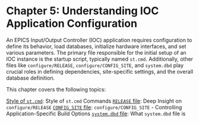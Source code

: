 # Chapter 5: Understanding IOC Application Configuration

An EPICS Input/Output Controller (IOC) application requires configuration to define its behavior, load databases, initialize hardware interfaces, and set various parameters. The primary file responsible for the initial setup of an IOC instance is the startup script, typically named `st.cmd`. Additionally, other files like `configure/RELEASE`, `configure/CONFIG_SITE`, and `system.dbd` play crucial roles in defining dependencies, site-specific settings, and the overall database definition.

This chapter covers the following topics:

 [Style of `st.cmd`](how-to-ioc-log1.md): Style of `st.cmd` Commands
 [`RELEASE` file](how-to-ioc-log2.md): Deep Insight on `configure/RELEASE`
 [`CONFIG_SITE` file](how-to-ioc-log3.md): `configure/CONFIG_SITE` - Controlling Application-Specific Build Options
 [`system.dbd` file](how-to-ioc-log4.md): What `system.dbd` file is
 